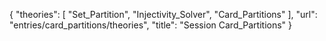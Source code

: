 {
    "theories": [
        "Set_Partition",
        "Injectivity_Solver",
        "Card_Partitions"
    ],
    "url": "entries/card_partitions/theories",
    "title": "Session Card_Partitions"
}